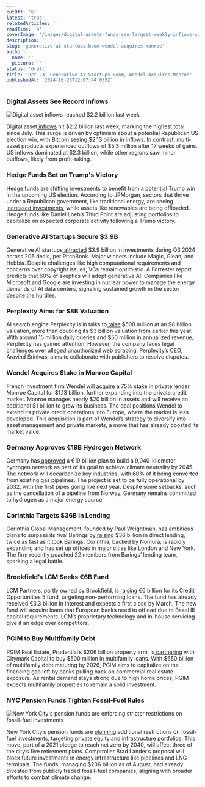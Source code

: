 ```yaml
---
cutOff: '6'
latest: 'true'
relatedArticles: ''
readTime: '4'
coverImage: '/images/digital-assets-funds-see-largest-weekly-inflows-since-july-AyND.webp'
description: ''
slug: 'generative-ai-startups-boom-wendel-acquires-monroe'
author:
  name: ''
  picture: ''
status: 'draft'
title: 'Oct 23: Generative AI Startups Boom, Wendel Acquires Monroe'
publishedAt: '2024-10-23T12:07:44.035Z'
---
```


### Digital Assets See Record Inflows

![Digital asset inflows reached $2.2 billion last week](/images/digital-assets-funds-see-largest-weekly-inflows-since-july-AxND.webp)

Digital asset[ inflows](https://www.hedgeweek.com/digital-assets-funds-see-largest-weekly-inflows-since-july/) hit $2.2 billion last week, marking the highest total since July. This surge is driven by optimism about a potential Republican US election win, with Bitcoin seeing $2.13 billion in inflows. In contrast, multi-asset products experienced outflows of $5.3 million after 17 weeks of gains. US inflows dominated at $2.3 billion, while other regions saw minor outflows, likely from profit-taking.

### Hedge Funds Bet on Trump's Victory

Hedge funds are shifting investments to benefit from a potential Trump win in the upcoming US election. According to JPMorgan, sectors that thrive under a Republican government, like traditional energy, are seeing[ increased investments](https://www.hedgeweek.com/jpmorgan-sees-surge-in-hedge-fund-trump-trades/), while assets like renewables are being offloaded. Hedge funds like Daniel Loeb’s Third Point are adjusting portfolios to capitalize on expected corporate activity following a Trump victory.

### Generative AI Startups Secure $3.9B

Generative AI startups[ attracted](https://techcrunch.com/2024/10/20/investments-in-generative-ai-startups-topped-3-9b-in-q3-2024/) $3.9 billion in investments during Q3 2024 across 206 deals, per PitchBook. Major winners include Magic, Glean, and Hebbia. Despite challenges like high computational requirements and concerns over copyright issues, VCs remain optimistic. A Forrester report predicts that 60% of skeptics will adopt generative AI. Companies like Microsoft and Google are investing in nuclear power to manage the energy demands of AI data centers, signaling sustained growth in the sector despite the hurdles.

### Perplexity Aims for $8B Valuation

AI search engine Perplexity is in talks to[ raise](https://techcrunch.com/2024/10/20/perplexity-is-reportedly-looking-to-fundraise-at-an-8b-valuation/) $500 million at an $8 billion valuation, more than doubling its $3 billion valuation from earlier this year. With around 15 million daily queries and $50 million in annualized revenue, Perplexity has gained attention. However, the company faces legal challenges over alleged unauthorized web scraping. Perplexity’s CEO, Aravind Srinivas, aims to collaborate with publishers to resolve disputes.

### Wendel Acquires Stake in Monroe Capital

French investment firm Wendel will[ acquire](https://www.bloomberg.com/news/articles/2024-10-22/private-credit-manager-monroe-sells-majority-stake-to-wendel?embedded-checkout=true) a 75% stake in private lender Monroe Capital for $1.13 billion, further expanding into the private credit market. Monroe manages nearly $20 billion in assets and will receive an additional $1 billion to grow its business. The deal positions Wendel to extend its private credit operations into Europe, where the market is less developed. This acquisition is part of Wendel’s strategy to diversify into asset management and private markets, a move that has already boosted its market value.

### Germany Approves €19B Hydrogen Network

Germany has[ approved](https://www.bnnbloomberg.ca/investing/commodities/2024/10/22/germany-approves-plans-for-19-billion-hydrogen-network/) a €19 billion plan to build a 9,040-kilometer hydrogen network as part of its goal to achieve climate neutrality by 2045. The network will decarbonize key industries, with 60% of it being converted from existing gas pipelines. The project is set to be fully operational by 2032, with the first pipes going live next year. Despite some setbacks, such as the cancellation of a pipeline from Norway, Germany remains committed to hydrogen as a major energy source.

### Corinthia Targets $36B in Lending

Corinthia Global Management, founded by Paul Weightman, has ambitious plans to surpass its rival Barings by[ raising](https://www.bnnbloomberg.ca/investing/2024/10/22/mastermind-behind-barings-raid-targets-36-billion-at-rival-fund/) $36 billion in direct lending, twice as fast as it took Barings. Corinthia, backed by Nomura, is rapidly expanding and has set up offices in major cities like London and New York. The firm recently poached 22 members from Barings’ lending team, sparking a legal battle.

### Brookfield’s LCM Seeks €6B Fund

LCM Partners, partly owned by Brookfield, is[ raising](https://www.bnnbloomberg.ca/business/2024/10/22/brookfield-backed-lcm-seeks-6-billion-for-private-debt-fund/) €6 billion for its Credit Opportunities 5 fund, targeting non-performing loans. The fund has already received €3.3 billion in interest and expects a first close by March. The new fund will acquire loans that European banks need to offload due to Basel III capital requirements. LCM’s proprietary technology and in-house servicing give it an edge over competitors.

### PGIM to Buy Multifamily Debt

PGIM Real Estate, Prudential’s $206 billion property arm, is[ partnering](https://www.bloomberg.com/news/articles/2024-10-22/pgim-starts-500-million-joint-venture-to-buy-multifamily-debt?embedded-checkout=true) with Citymark Capital to buy $500 million in multifamily loans. With $650 billion of multifamily debt maturing by 2026, PGIM aims to capitalize on the financing gap left by banks pulling back on commercial real estate exposure. As rental demand stays strong due to high home prices, PGIM expects multifamily properties to remain a solid investment.

### NYC Pension Funds Tighten Fossil-Fuel Rules

![New York City's pension funds are enforcing stricter restrictions on fossil-fuel investments](/images/nyc-funds-plan-additional-fossil-fuel-investing-restrictions-IxOD.webp)

New York City’s pension funds are [planning](https://www.bnnbloomberg.ca/investing/2024/10/22/nycs-lander-proposes-fossil-fuel-divestments-in-private-markets/) additional restrictions on fossil-fuel investments, targeting private equity and infrastructure portfolios. This move, part of a 2021 pledge to reach net zero by 2040, will affect three of the city’s five retirement plans. Comptroller Brad Lander’s proposal will block future investments in energy infrastructure like pipelines and LNG terminals. The funds, managing $206 billion as of August, had already divested from publicly traded fossil-fuel companies, aligning with broader efforts to combat climate change.